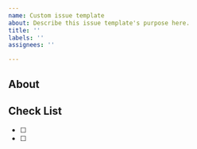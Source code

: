 ```yaml
---
name: Custom issue template
about: Describe this issue template's purpose here.
title: ''
labels: ''
assignees: ''

---
```


## About


## Check List

 - [ ]
 - [ ]
